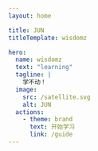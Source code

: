```yaml
---
layout: home

title: JUN
titleTemplate: wisdomz

hero:
  name: wisdomz
  text: "learning"
  tagline: |
    学不动！
  image:
    src: /satellite.svg
    alt: JUN
  actions:
    - theme: brand
      text: 开始学习
      link: /guide
---
```


<script setup>

const members = [
  {
    avatar: '/satellite.svg',
    name: 'Jun',
    title: '文档',
    desc: '',
  }
]
</script>
